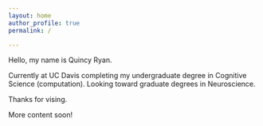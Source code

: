 ```yaml
---
layout: home
author_profile: true
permalink: /

---
```


Hello, my name is Quincy Ryan.

Currently at UC Davis completing my undergraduate degree in Cognitive Science (computation). Looking toward graduate degrees in Neuroscience. 

Thanks for vising. 

More content soon!
